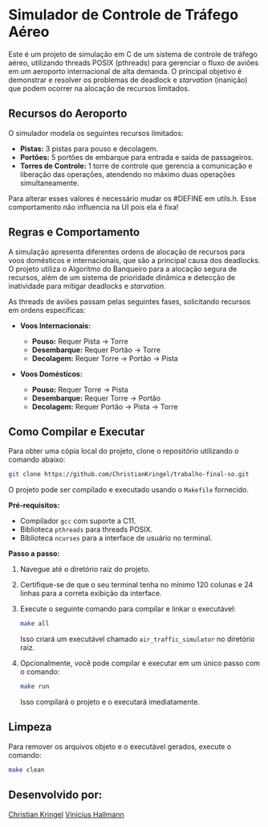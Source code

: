 # Simulador de Controle de Tráfego Aéreo
Este é um projeto de simulação em C de um sistema de controle de tráfego aéreo, utilizando threads POSIX (pthreads) para gerenciar o fluxo de aviões em um aeroporto internacional de alta demanda. O principal objetivo é demonstrar e resolver os problemas de deadlock e *starvation* (inanição) que podem ocorrer na alocação de recursos limitados.

## Recursos do Aeroporto

O simulador modela os seguintes recursos limitados:

* **Pistas:** 3 pistas para pouso e decolagem.
* **Portões:** 5 portões de embarque para entrada e saída de passageiros.
* **Torres de Controle:** 1 torre de controle que gerencia a comunicação e liberação das operações, atendendo no máximo duas operações simultaneamente.

Para alterar esses valores é necessário mudar os #DEFINE em utils.h. Esse comportamento não influencia na UI pois ela é fixa! 

## Regras e Comportamento

A simulação apresenta diferentes ordens de alocação de recursos para voos domésticos e internacionais, que são a principal causa dos deadlocks. O projeto utiliza o Algoritmo do Banqueiro para a alocação segura de recursos, além de um sistema de prioridade dinâmica e detecção de inatividade para mitigar deadlocks e *starvation*.

As threads de aviões passam pelas seguintes fases, solicitando recursos em ordens específicas:

* **Voos Internacionais:**
    * **Pouso:** Requer Pista → Torre
    * **Desembarque:** Requer Portão → Torre
    * **Decolagem:** Requer Torre → Portão → Pista

* **Voos Domésticos:**
    * **Pouso:** Requer Torre → Pista
    * **Desembarque:** Requer Torre → Portão
    * **Decolagem:** Requer Portão → Pista → Torre


## Como Compilar e Executar
Para obter uma cópia local do projeto, clone o repositório utilizando o comando abaixo:

```bash
git clone https://github.com/ChristianKringel/trabalho-final-so.git
```

O projeto pode ser compilado e executado usando o `Makefile` fornecido.

**Pré-requisitos:**

* Compilador `gcc` com suporte a C11.
* Biblioteca `pthreads` para threads POSIX.
* Biblioteca `ncurses` para a interface de usuário no terminal.

**Passo a passo:**

1.  Navegue até o diretório raiz do projeto.
2.  Certifique-se de que o seu terminal tenha no mínimo 120 colunas e 24 linhas para a correta exibição da interface.
3.  Execute o seguinte comando para compilar e linkar o executável:

    ```bash
    make all
    ```

    Isso criará um executável chamado `air_traffic_simulator` no diretório raiz.

4.  Opcionalmente, você pode compilar e executar em um único passo com o comando:

    ```bash
    make run
    ```

    Isso compilará o projeto e o executará imediatamente.

## Limpeza

Para remover os arquivos objeto e o executável gerados, execute o comando:

```bash
make clean
```
## Desenvolvido por: 
[Christian Kringel](https://github.com/ChristianKringel) 
[Vinicius Hallmann](https://github.com/ViniHallmann)


